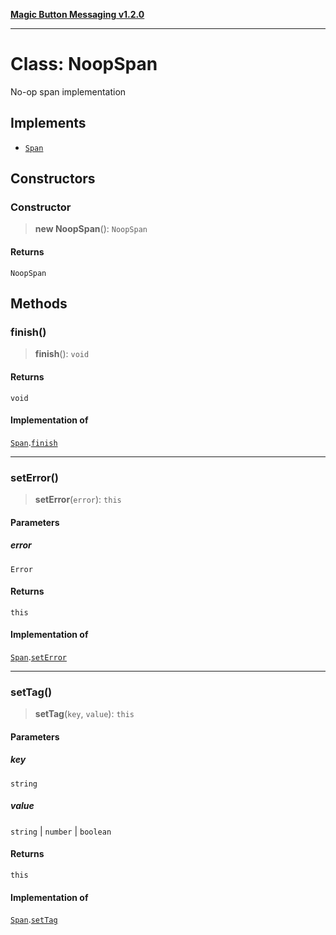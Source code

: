 [**Magic Button Messaging v1.2.0**](../README.md)

***

# Class: NoopSpan

No-op span implementation

## Implements

- [`Span`](../interfaces/Span.md)

## Constructors

### Constructor

> **new NoopSpan**(): `NoopSpan`

#### Returns

`NoopSpan`

## Methods

### finish()

> **finish**(): `void`

#### Returns

`void`

#### Implementation of

[`Span`](../interfaces/Span.md).[`finish`](../interfaces/Span.md#finish)

***

### setError()

> **setError**(`error`): `this`

#### Parameters

##### error

`Error`

#### Returns

`this`

#### Implementation of

[`Span`](../interfaces/Span.md).[`setError`](../interfaces/Span.md#seterror)

***

### setTag()

> **setTag**(`key`, `value`): `this`

#### Parameters

##### key

`string`

##### value

`string` | `number` | `boolean`

#### Returns

`this`

#### Implementation of

[`Span`](../interfaces/Span.md).[`setTag`](../interfaces/Span.md#settag)
